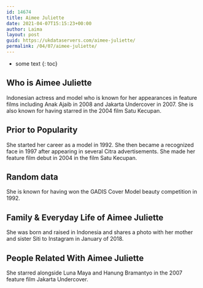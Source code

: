 ```yaml
---
id: 14674
title: Aimee Juliette
date: 2021-04-07T15:15:23+00:00
author: Laima
layout: post
guid: https://ukdataservers.com/aimee-juliette/
permalink: /04/07/aimee-juliette/
---
```


* some text
{: toc}


## Who is Aimee Juliette
                  
                  
                  
Indonesian actress and model who is known for her appearances in feature films including Anak Ajaib in 2008 and Jakarta Undercover in 2007. She is also known for having starred in the 2004 film Satu Kecupan. 
                  
              
            
              
            
                
                
                
## Prior to Popularity
                  
                  
                  
She started her career as a model in 1992. She then became a recognized face in 1997 after appearing in several Citra advertisements. She made her feature film debut in 2004 in the film Satu Kecupan. 
                  
              
            
              
            
                
                
                
## Random data
                  
                  
                  
She is known for having won the GADIS Cover Model beauty competition in 1992. 
                  
              
            
              
            
                
                
                
## Family & Everyday Life of Aimee Juliette
                  
                  
                  
She was born and raised in Indonesia and shares a photo with her mother and sister Siti to Instagram in January of 2018. 
                  
              
            
              
            
                
                
                
## People Related With Aimee Juliette
                  
                  
                  
She starred alongside Luna Maya and Hanung Bramantyo in the 2007 feature film Jakarta Undercover. 
                  
              
            
              
            
                
              
            
              
              
            
            
              
            
          
          
          